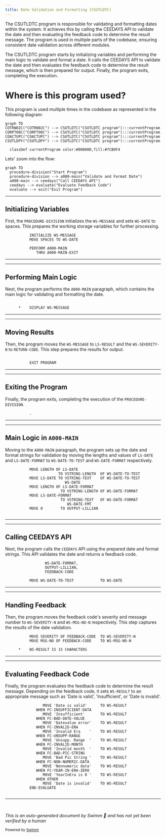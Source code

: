 ```yaml
---
title: Date Validation and Formatting (CSUTLDTC)
---
```

The CSUTLDTC program is responsible for validating and formatting dates within the system. It achieves this by calling the CEEDAYS API to validate the date and then evaluating the feedback code to determine the result message. The program is used in multiple parts of the codebase, ensuring consistent date validation across different modules.

The CSUTLDTC program starts by initializing variables and performing the main logic to validate and format a date. It calls the CEEDAYS API to validate the date and then evaluates the feedback code to determine the result message, which is then prepared for output. Finally, the program exits, completing the execution.

# Where is this program used?

This program is used multiple times in the codebase as represented in the following diagram:

```mermaid
graph TD
COTRN02C("COTRN02C") --> CSUTLDTC("CSUTLDTC program"):::currentProgram
CORPT00C("CORPT00C") --> CSUTLDTC("CSUTLDTC program"):::currentProgram
COACTUPC("COACTUPC") --> CSUTLDTC("CSUTLDTC program"):::currentProgram
CSUTLDPY("CSUTLDPY") --> CSUTLDTC("CSUTLDTC program"):::currentProgram

  classDef currentProgram color:#000000,fill:#7CB9F4
```

Lets' zoom into the flow:

```mermaid
graph TD
  procedure-division("Start Program")
  procedure-division --> a000-main("Validate and Format Date")
  a000-main --> ceedays("Call CEEDAYS API")
  ceedays --> evaluate("Evaluate Feedback Code")
  evaluate --> exit("Exit Program")
```

<SwmSnippet path="/app/cbl/CSUTLDTC.cbl" line="90">

---

## Initializing Variables

First, the `PROCEDURE-DIVISION` initializes the <SwmToken path="app/cbl/CSUTLDTC.cbl" pos="90:3:5" line-data="           INITIALIZE WS-MESSAGE">`WS-MESSAGE`</SwmToken> and sets <SwmToken path="app/cbl/CSUTLDTC.cbl" pos="91:7:9" line-data="           MOVE SPACES TO WS-DATE">`WS-DATE`</SwmToken> to spaces. This prepares the working storage variables for further processing.

```cobol
           INITIALIZE WS-MESSAGE
           MOVE SPACES TO WS-DATE
                                                                        
           PERFORM A000-MAIN                                                    
              THRU A000-MAIN-EXIT                                               
```

---

</SwmSnippet>

<SwmSnippet path="/app/cbl/CSUTLDTC.cbl" line="95">

---

## Performing Main Logic

Next, the program performs the <SwmToken path="app/cbl/CSUTLDTC.cbl" pos="93:3:5" line-data="           PERFORM A000-MAIN                                                    ">`A000-MAIN`</SwmToken> paragraph, which contains the main logic for validating and formatting the date.

```cobol

      *    DISPLAY WS-MESSAGE                                                   
```

---

</SwmSnippet>

<SwmSnippet path="/app/cbl/CSUTLDTC.cbl" line="99">

---

## Moving Results

Then, the program moves the <SwmToken path="app/cbl/CSUTLDTC.cbl" pos="90:3:5" line-data="           INITIALIZE WS-MESSAGE">`WS-MESSAGE`</SwmToken> to <SwmToken path="app/cbl/CSUTLDTC.cbl" pos="86:3:5" line-data="          01 LS-RESULT       PIC X(80).                                         ">`LS-RESULT`</SwmToken> and the <SwmToken path="app/cbl/CSUTLDTC.cbl" pos="123:13:17" line-data="           MOVE SEVERITY OF FEEDBACK-CODE  TO WS-SEVERITY-N                     ">`WS-SEVERITY-N`</SwmToken> to <SwmToken path="app/cbl/CSUTLDTC.cbl" pos="98:11:13" line-data="           MOVE WS-SEVERITY-N              TO RETURN-CODE          ">`RETURN-CODE`</SwmToken>. This step prepares the results for output.

```cobol
                                                                                
           EXIT PROGRAM                                                         
```

---

</SwmSnippet>

<SwmSnippet path="/app/cbl/CSUTLDTC.cbl" line="102">

---

## Exiting the Program

Finally, the program exits, completing the execution of the `PROCEDURE-DIVISION`.

```cobol
           .                                                                    
```

---

</SwmSnippet>

<SwmSnippet path="/app/cbl/CSUTLDTC.cbl" line="105">

---

## Main Logic in <SwmToken path="app/cbl/CSUTLDTC.cbl" pos="93:3:5" line-data="           PERFORM A000-MAIN                                                    ">`A000-MAIN`</SwmToken>

Moving to the <SwmToken path="app/cbl/CSUTLDTC.cbl" pos="93:3:5" line-data="           PERFORM A000-MAIN                                                    ">`A000-MAIN`</SwmToken> paragraph, the program sets up the date and format strings for validation by moving the lengths and values of <SwmToken path="app/cbl/CSUTLDTC.cbl" pos="105:7:9" line-data="           MOVE LENGTH OF LS-DATE                                               ">`LS-DATE`</SwmToken> and <SwmToken path="app/cbl/CSUTLDTC.cbl" pos="109:7:11" line-data="           MOVE LENGTH OF LS-DATE-FORMAT                                        ">`LS-DATE-FORMAT`</SwmToken> to <SwmToken path="app/cbl/CSUTLDTC.cbl" pos="106:9:15" line-data="                        TO VSTRING-LENGTH  OF WS-DATE-TO-TEST                   ">`WS-DATE-TO-TEST`</SwmToken> and <SwmToken path="app/cbl/CSUTLDTC.cbl" pos="110:9:13" line-data="                         TO VSTRING-LENGTH OF WS-DATE-FORMAT                    ">`WS-DATE-FORMAT`</SwmToken> respectively.

```cobol
           MOVE LENGTH OF LS-DATE                                               
                        TO VSTRING-LENGTH  OF WS-DATE-TO-TEST                   
           MOVE LS-DATE TO VSTRING-TEXT    OF WS-DATE-TO-TEST
                           WS-DATE                  
           MOVE LENGTH OF LS-DATE-FORMAT                                        
                         TO VSTRING-LENGTH OF WS-DATE-FORMAT                    
           MOVE LS-DATE-FORMAT                                                  
                         TO VSTRING-TEXT   OF WS-DATE-FORMAT   
                            WS-DATE-FMT  
           MOVE 0        TO OUTPUT-LILLIAN                              
                                                                        
```

---

</SwmSnippet>

<SwmSnippet path="/app/cbl/CSUTLDTC.cbl" line="118">

---

## Calling CEEDAYS API

Next, the program calls the <SwmToken path="app/cbl/CSUTLDTC.cbl" pos="2:7:7" line-data="      *****       CALL TO CEEDAYS                                *******        ">`CEEDAYS`</SwmToken> API using the prepared date and format strings. This API validates the date and returns a feedback code.

```cobol
                  WS-DATE-FORMAT,                                               
                  OUTPUT-LILLIAN,                                               
                  FEEDBACK-CODE                                                 
                                                                                
           MOVE WS-DATE-TO-TEST            TO WS-DATE                           
```

---

</SwmSnippet>

<SwmSnippet path="/app/cbl/CSUTLDTC.cbl" line="123">

---

## Handling Feedback

Then, the program moves the feedback code's severity and message number to <SwmToken path="app/cbl/CSUTLDTC.cbl" pos="123:13:17" line-data="           MOVE SEVERITY OF FEEDBACK-CODE  TO WS-SEVERITY-N                     ">`WS-SEVERITY-N`</SwmToken> and <SwmToken path="app/cbl/CSUTLDTC.cbl" pos="124:15:21" line-data="           MOVE MSG-NO OF FEEDBACK-CODE    TO WS-MSG-NO-N                       ">`WS-MSG-NO-N`</SwmToken> respectively. This step captures the results of the date validation.

```cobol
           MOVE SEVERITY OF FEEDBACK-CODE  TO WS-SEVERITY-N                     
           MOVE MSG-NO OF FEEDBACK-CODE    TO WS-MSG-NO-N                       
                                                                 
      *    WS-RESULT IS 15 CHARACTERS                                           
```

---

</SwmSnippet>

<SwmSnippet path="/app/cbl/CSUTLDTC.cbl" line="130">

---

## Evaluating Feedback Code

Finally, the program evaluates the feedback code to determine the result message. Depending on the feedback code, it sets <SwmToken path="app/cbl/CSUTLDTC.cbl" pos="130:13:15" line-data="                 MOVE &#39;Date is valid&#39;      TO WS-RESULT              ">`WS-RESULT`</SwmToken> to an appropriate message such as 'Date is valid', 'Insufficient', or 'Date is invalid'.

```cobol
                 MOVE 'Date is valid'      TO WS-RESULT              
              WHEN FC-INSUFFICIENT-DATA                              
                 MOVE 'Insufficient'       TO WS-RESULT              
              WHEN FC-BAD-DATE-VALUE                                 
                 MOVE 'Datevalue error'    TO WS-RESULT              
              WHEN FC-INVALID-ERA                                    
                 MOVE 'Invalid Era    '    TO WS-RESULT              
              WHEN FC-UNSUPP-RANGE                                   
                 MOVE 'Unsupp. Range  '    TO WS-RESULT              
              WHEN FC-INVALID-MONTH                                  
                 MOVE 'Invalid month  '    TO WS-RESULT              
              WHEN FC-BAD-PIC-STRING                                 
                 MOVE 'Bad Pic String '    TO WS-RESULT              
              WHEN FC-NON-NUMERIC-DATA                               
                 MOVE 'Nonnumeric data'    TO WS-RESULT              
              WHEN FC-YEAR-IN-ERA-ZERO                               
                 MOVE 'YearInEra is 0 '    TO WS-RESULT              
              WHEN OTHER                                             
                 MOVE 'Date is invalid'    TO WS-RESULT 
           END-EVALUATE                                                         
                                                                                
```

---

</SwmSnippet>

&nbsp;

*This is an auto-generated document by Swimm 🌊 and has not yet been verified by a human*

<SwmMeta version="3.0.0" repo-id="Z2l0aHViJTNBJTNBa3luZHJ5bC1hd3MtbWFpbmZyYW1lLW1vZGVybml6YXRpb24tY2FyZGRlbW8lM0ElM0FTd2ltbS1EZW1v" repo-name="kyndryl-aws-mainframe-modernization-carddemo"><sup>Powered by [Swimm](/)</sup></SwmMeta>
